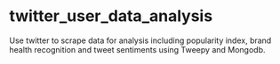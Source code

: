 # twitter_user_data_analysis
Use twitter to scrape data for analysis including popularity index, brand health recognition and tweet sentiments using Tweepy and Mongodb.
